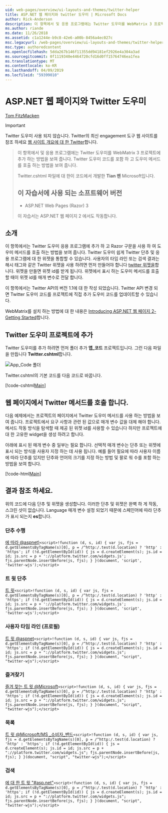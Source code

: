 ```yaml
---
uid: web-pages/overview/ui-layouts-and-themes/twitter-helper
title: ASP.NET 웹 페이지와 twitter 도우미 | Microsoft Docs
author: Rick-Anderson
description: 이 항목에서 및 응용 프로그램에는 Twitter 도우미를 WebMatrix 3 프로젝트에 추가 하는 방법을 보여 줍니다. Twitter 도우미 코드를 포함 하 고 도우미를 호출 하는 방법을 보여 줍니다....
ms.author: riande
ms.date: 11/26/2018
ms.assetid: c1a1244e-b9c8-42e6-a00b-8456a4ec027c
msc.legacyurl: /web-pages/overview/ui-layouts-and-themes/twitter-helper
msc.type: authoredcontent
ms.openlocfilehash: 5dda267b146f11355dd94181ef2926e4a304a3ad
ms.sourcegitcommit: 0f1119340e4464720cfd16d0ff15764746ea1fea
ms.translationtype: MT
ms.contentlocale: ko-KR
ms.lasthandoff: 04/09/2019
ms.locfileid: "59399010"
---
```

# <a name="twitter-helper-with-aspnet-web-pages"></a>ASP.NET 웹 페이지와 Twitter 도우미

[Tom FitzMacken](https://github.com/tfitzmac)

> [!IMPORTANT]
> Twitter 도우미 사용 되지 않습니다. Twitter의 최신 engagement 도구 웹 사이트를 참조 하세요 [웹 사이트 개요에 대 한 Twitter](https://developer.twitter.com/en/docs/twitter-for-websites/overview)합니다.

> 이 항목에서 및 응용 프로그램에는 Twitter 도우미를 WebMatrix 3 프로젝트에 추가 하는 방법을 보여 줍니다. Twitter 도우미 코드를 포함 하 고 도우미 메서드를 호출 하는 방법을 보여 줍니다.
> 
> Twitter.cshtml 파일에 대 한이 코드에서 개발한 **Tian 팬** Microsoft입니다.
> 
> ## <a name="software-versions-used-in-the-tutorial"></a>이 자습서에 사용 되는 소프트웨어 버전
> 
> 
> - ASP.NET Web Pages (Razor) 3
>   
> 
> 이 자습서는 ASP.NET 웹 페이지 2 에서도 작동합니다.


## <a name="introduction"></a>소개

이 항목에서는 Twitter 도우미 응용 프로그램에 추가 하 고 Razor 구문을 사용 하 여 도우미 메서드를 호출 하는 방법을 보여 줍니다. Twitter 도우미 쉽게 Twitter 단추 및 응용 프로그램에 대 한 위젯을 통합할 수 있습니다. 사용자의 타임 라인 또는 검색 결과는 해시 태그와 같은 Twitter 위젯을 사용 하려면 먼저 만들어야 합니다 [twitter 위젯을](https://twitter.com/settings/widgets)합니다. 위젯을 만들면 위젯 id를 받게 됩니다. 위젯에서 표시 하는 도우미 메서드를 호출할 때이 위젯 id를 매개 변수로 전달 합니다.

이 항목에서는 Twitter API의 버전 1.1에 대 한 작성 되었습니다. Twitter API 변경 되 면 Twitter 도우미 코드를 프로젝트에 직접 추가 도우미 코드를 업데이트할 수 있습니다.

WebMatrix를 설치 하는 방법에 대 한 내용은 [Introducing ASP.NET 웹 페이지 2-Getting Started](../getting-started/introducing-aspnet-web-pages-2/getting-started.md)합니다.

## <a name="add-twitter-helper-to-your-project"></a>Twitter 도우미 프로젝트에 추가

Twitter 도우미를 추가 하려면 먼저 폴더 추가 **앱\_코드** 프로젝트입니다. 그런 다음 파일을 만듭니다 **Twitter.cshtml**합니다.

![App_Code 폴더](twitter-helper/_static/image1.png)

Twitter.cshtml의 기본 코드를 다음 코드로 바꿉니다.

[!code-cshtml[Main](twitter-helper/samples/sample1.cshtml)]

## <a name="call-twitter-methods-from-your-web-pages"></a>웹 페이지에서 Twitter 메서드를 호출 합니다.

다음 예제에서는 프로젝트의 페이지에서 Twitter 도우미 메서드를 사용 하는 방법을 보여 줍니다. 프로젝트에서 요구 사항과 관련 된 값으로 매개 변수 값을 대체 해야 합니다. 메서드 작동 방식을 탐색할 때 제공 된 위젯 id를 사용할 수 있습니다 하지만 프로젝트에 대 한 고유한 widget을 생성 하려고 합니다.

아래에 표시 된 매개 변수 중 일부는 필요 합니다. 선택적 매개 변수는 단추 또는 위젯에 표시 되는 방식을 사용자 지정 하는 데 사용 됩니다. 예를 들어 필요에 따라 사용자 이름에 따라 단추를 있지만 단추와 언어의 크기를 지정 하는 방법 및 팔로 워 수를 포함 하는 방법을 보여 합니다.

[!code-html[Main](twitter-helper/samples/sample2.html)]

## <a name="see-the-results"></a>결과 참조 하세요.

위의 코드에 다음 단추 및 위젯을 생성합니다. 이러한 단추 및 위젯은 완벽 하 게 작동, 스크린 샷이 없습니다. Language 매개 변수 설정 되었기 때문에 스페인어에 따라 단추가 표시 되는지 **es**합니다.

### <a name="follow-button"></a>단추 수행

[에 따라 @aspnet)](https://twitter.com/aspnet)`<script>!function (d, s, id) { var js, fjs = d.getElementsByTagName(s)[0], p = /^http:/.test(d.location) ? 'http' : 'https'; if (!d.getElementById(id)) { js = d.createElement(s); js.id = id; js.src = p + '://platform.twitter.com/widgets.js'; fjs.parentNode.insertBefore(js, fjs); } }(document, 'script', 'twitter-wjs');</script>`

### <a name="tweet-button"></a>트 윗 단추

[트 윗](https://twitter.com/share)`<script>!function (d, s, id) { var js, fjs = d.getElementsByTagName(s)[0], p = /^http:/.test(d.location) ? 'http' : 'https'; if (!d.getElementById(id)) { js = d.createElement(s); js.id = id; js.src = p + '://platform.twitter.com/widgets.js'; fjs.parentNode.insertBefore(js, fjs); } }(document, 'script', 'twitter-wjs');</script>`

### <a name="user-timeline-profile"></a>사용자 타임 라인 (프로필)

[트 윗 @aspnet](https://twitter.com/aspnet)`<script>!function (d, s, id) { var js, fjs = d.getElementsByTagName(s)[0], p = /^http:/.test(d.location) ? 'http' : 'https'; if (!d.getElementById(id)) { js = d.createElement(s); js.id = id; js.src = p + "://platform.twitter.com/widgets.js"; fjs.parentNode.insertBefore(js, fjs); } }(document, "script", "twitter-wjs");</script>`

### <a name="favorites"></a>즐겨찾기

[즐겨 찾는 트 윗 @Microsoft](https://twitter.com/Microsoft/favorites)`<script>!function (d, s, id) { var js, fjs = d.getElementsByTagName(s)[0], p = /^http:/.test(d.location) ? 'http' : 'https'; if (!d.getElementById(id)) { js = d.createElement(s); js.id = id; js.src = p + "://platform.twitter.com/widgets.js"; fjs.parentNode.insertBefore(js, fjs); } }(document, "script", "twitter-wjs");</script>`

### <a name="list"></a>목록

[트 윗 @Microsoft/MS \_소비자\_밴드](https://twitter.com/microsoft/ms-consumer-brands/)`<script>!function (d, s, id) { var js, fjs = d.getElementsByTagName(s)[0], p = /^http:/.test(d.location) ? 'http' : 'https'; if (!d.getElementById(id)) { js = d.createElement(s); js.id = id; js.src = p + "://platform.twitter.com/widgets.js"; fjs.parentNode.insertBefore(js, fjs); } }(document, "script", "twitter-wjs");</script>`

### <a name="search"></a>검색

[에 대 한 트 윗 &quot;#asp.net&quot;](https://twitter.com/search?q=%23asp.net)`<script>!function (d, s, id) { var js, fjs = d.getElementsByTagName(s)[0], p = /^http:/.test(d.location) ? 'http' : 'https'; if (!d.getElementById(id)) { js = d.createElement(s); js.id = id; js.src = p + "://platform.twitter.com/widgets.js"; fjs.parentNode.insertBefore(js, fjs); } }(document, "script", "twitter-wjs");</script>`
